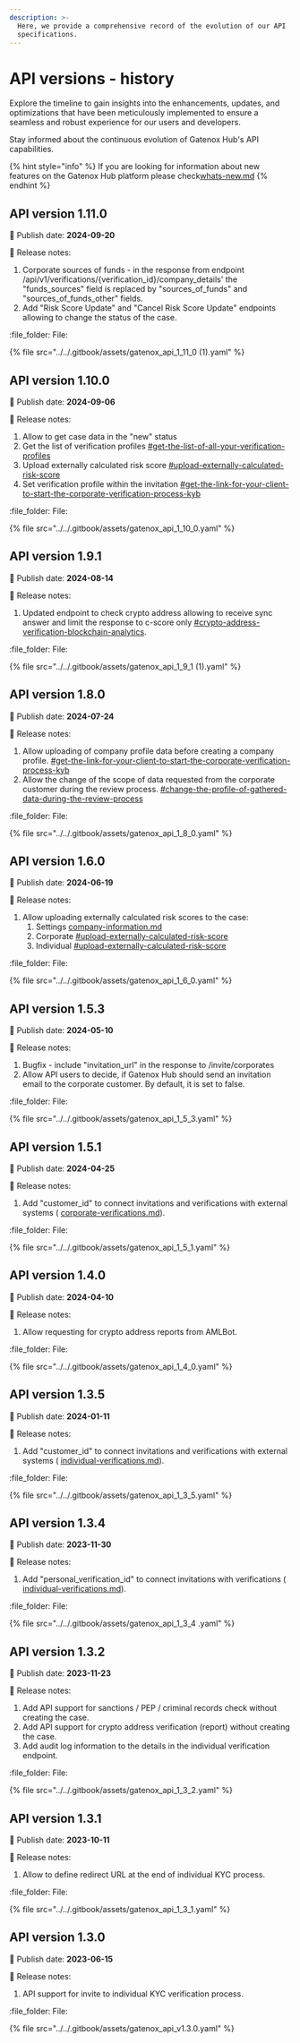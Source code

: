 ```yaml
---
description: >-
  Here, we provide a comprehensive record of the evolution of our API
  specifications.
---
```


# API versions - history

Explore the timeline to gain insights into the enhancements, updates, and optimizations that have been meticulously implemented to ensure a seamless and robust experience for our users and developers.

Stay informed about the continuous evolution of Gatenox Hub's API capabilities.

{% hint style="info" %}
If you are looking for information about new features on the Gatenox Hub platform please check[whats-new.md](../../gatenox-guide/whats-new.md "mention")
{% endhint %}

## API version 1.11.0

:date: Publish date: **2024-09-20**

:notebook: Release notes:

1. Corporate sources of funds - in the response from endpoint /api/v1/verifications/{verification\_id}/company\_details' the "funds\_sources" field is replaced by "sources\_of\_funds" and "sources\_of\_funds\_other" fields.
2. Add "Risk Score Update" and "Cancel Risk Score Update" endpoints allowing to change the status of the case.

:file\_folder: File:

{% file src="../../.gitbook/assets/gatenox_api_1_11_0 (1).yaml" %}

## API version 1.10.0

:date: Publish date: **2024-09-06**

:notebook: Release notes:

1. Allow to get case data in the "new" status
2. Get the list of verification profiles [#get-the-list-of-all-your-verification-profiles](corporate-verifications.md#get-the-list-of-all-your-verification-profiles "mention")
3. Upload externally calculated risk score [#upload-externally-calculated-risk-score](corporate-verifications.md#upload-externally-calculated-risk-score "mention")
4. Set verification profile within the invitation [#get-the-link-for-your-client-to-start-the-corporate-verification-process-kyb](corporate-verifications.md#get-the-link-for-your-client-to-start-the-corporate-verification-process-kyb "mention")

:file\_folder: File:

{% file src="../../.gitbook/assets/gatenox_api_1_10_0.yaml" %}

## API version 1.9.1

:date: Publish date: **2024-08-14**

:notebook: Release notes:

1. Updated endpoint to check crypto address allowing to receive sync answer and limit the response to c-score only [#crypto-address-verification-blockchain-analytics](comprehensive-screening.md#crypto-address-verification-blockchain-analytics "mention").

:file\_folder: File:

{% file src="../../.gitbook/assets/gatenox_api_1_9_1 (1).yaml" %}

## API version 1.8.0

:date: Publish date: **2024-07-24**

:notebook: Release notes:

1. Allow uploading of company profile data before creating a company profile. [#get-the-link-for-your-client-to-start-the-corporate-verification-process-kyb](corporate-verifications.md#get-the-link-for-your-client-to-start-the-corporate-verification-process-kyb "mention")
2. Allow the change of the scope of data requested from the corporate customer during the review process. [#change-the-profile-of-gathered-data-during-the-review-process](corporate-verifications.md#change-the-profile-of-gathered-data-during-the-review-process "mention")

:file\_folder: File:

{% file src="../../.gitbook/assets/gatenox_api_1_8_0.yaml" %}

## API version 1.6.0

:date: Publish date: **2024-06-19**

:notebook: Release notes:

1. Allow uploading externally calculated risk scores to the case:&#x20;
   1. Settings [company-information.md](../../general-settings/company-information.md "mention")
   2. Corporate [#upload-externally-calculated-risk-score](corporate-verifications.md#upload-externally-calculated-risk-score "mention")
   3. Individual [#upload-externally-calculated-risk-score](individual-verifications.md#upload-externally-calculated-risk-score "mention")

:file\_folder: File:

{% file src="../../.gitbook/assets/gatenox_api_1_6_0.yaml" %}

## API version 1.5.3

:date: Publish date: **2024-05-10**

:notebook: Release notes:

1. Bugfix - include "invitation\_url" in the response to /invite/corporates
2. Allow API users to decide, if Gatenox Hub should send an invitation email to the corporate customer. By default, it is set to false.

:file\_folder: File:

{% file src="../../.gitbook/assets/gatenox_api_1_5_3.yaml" %}

## API version 1.5.1

:date: Publish date: **2024-04-25**

:notebook: Release notes:

1. Add "customer\_id" to connect invitations and verifications with external systems ( [corporate-verifications.md](corporate-verifications.md "mention")).

:file\_folder: File:

{% file src="../../.gitbook/assets/gatenox_api_1_5_1.yaml" %}

## API version 1.4.0

:date: Publish date: **2024-04-10**

:notebook: Release notes:

1. Allow requesting for crypto address reports from AMLBot.

:file\_folder: File:

{% file src="../../.gitbook/assets/gatenox_api_1_4_0.yaml" %}

## API version 1.3.5

:date: Publish date: **2024-01-11**

:notebook: Release notes:

1. Add "customer\_id" to connect invitations and verifications with external systems ( [individual-verifications.md](individual-verifications.md "mention")).

:file\_folder: File:

{% file src="../../.gitbook/assets/gatenox_api_1_3_5.yaml" %}

## API version 1.3.4

:date: Publish date: **2023-11-30**

:notebook: Release notes:

1. Add "personal\_verification\_id" to connect invitations with verifications ( [individual-verifications.md](individual-verifications.md "mention")).

:file\_folder: File:

{% file src="../../.gitbook/assets/gatenox_api_1_3_4 .yaml" %}

## API version 1.3.2

:date: Publish date: **2023-11-23**

:notebook: Release notes:

1. Add API support for sanctions / PEP / criminal records check without creating the case.
2. Add API support for crypto address verification (report) without creating the case.
3. Add audit log information to the details in the individual verification endpoint.

:file\_folder: File:

{% file src="../../.gitbook/assets/gatenox_api_1_3_2.yaml" %}

## API version 1.3.1

:date: Publish date: **2023-10-11**

:notebook: Release notes:

1. Allow to define redirect URL at the end of individual KYC process.

:file\_folder: File:

{% file src="../../.gitbook/assets/gatenox_api_1_3_1.yaml" %}

## API version 1.3.0

:date: Publish date: **2023-06-15**

:notebook: Release notes:

1. API support for invite to individual KYC verification process.

:file\_folder: File:

{% file src="../../.gitbook/assets/gatenox_api_v1.3.0.yaml" %}
